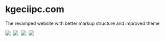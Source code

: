 # kgeciipc.com
The revamped website with better markup structure and improved theme

<kbd>
  <img src="https://user-images.githubusercontent.com/52620158/89719206-9216e900-d9e3-11ea-9365-a09786c46015.png">
</kbd>

<kbd>
  <img src="https://user-images.githubusercontent.com/52620158/89719213-980cca00-d9e3-11ea-87f2-bc14daf2d3e2.png">
</kbd>

<kbd>
  <img src="https://user-images.githubusercontent.com/52620158/89719214-993df700-d9e3-11ea-87aa-5fcd747684e0.png">
</kbd>

<kbd>
  <img src="https://user-images.githubusercontent.com/52620158/89719215-9a6f2400-d9e3-11ea-9328-4ef3439b4ccd.png">
</kbd>
